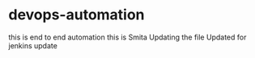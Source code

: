 # devops-automation
this is end to end automation
this is Smita
Updating the file
Updated for jenkins update

